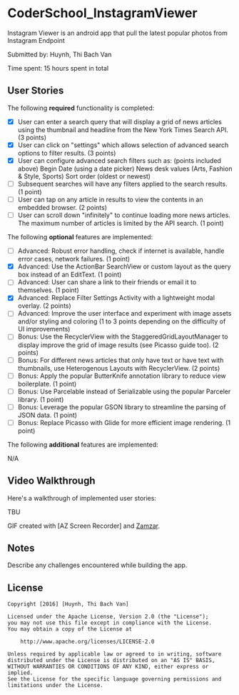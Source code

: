 # CoderSchool_InstagramViewer

Instagram Viewer is an android app that pull the latest popular photos from Instagram Endpoint

Submitted by: Huynh, Thi Bach Van

Time spent: 15 hours spent in total

## User Stories

The following **required** functionality is completed:

* [x] User can enter a search query that will display a grid of news articles using the thumbnail and headline from the New York Times Search API. (3 points)
* [x] User can click on "settings" which allows selection of advanced search options to filter results. (3 points)
* [x] User can configure advanced search filters such as: (points included above)
                Begin Date (using a date picker)
                News desk values (Arts, Fashion & Style, Sports)
                Sort order (oldest or newest)
* [ ] Subsequent searches will have any filters applied to the search results. (1 point)
* [ ] User can tap on any article in results to view the contents in an embedded browser. (2 points)
* [ ] User can scroll down "infinitely" to continue loading more news articles. The maximum number of articles is limited by the API search. (1 point)

The following **optional** features are implemented:

* [ ] Advanced: Robust error handling, check if internet is available, handle error cases, network failures. (1 point)
* [x] Advanced: Use the ActionBar SearchView or custom layout as the query box instead of an EditText. (1 point)
* [ ] Advanced: User can share a link to their friends or email it to themselves. (1 point)
* [x] Advanced: Replace Filter Settings Activity with a lightweight modal overlay. (2 points)
* [ ] Advanced: Improve the user interface and experiment with image assets and/or styling and coloring (1 to 3 points depending on the difficulty of UI improvements)
* [ ] Bonus: Use the RecyclerView with the StaggeredGridLayoutManager to display improve the grid of image results (see Picasso guide too). (2 points)
* [ ] Bonus: For different news articles that only have text or have text with thumbnails, use Heterogenous Layouts with RecyclerView. (2 points)
* [ ] Bonus: Apply the popular ButterKnife annotation library to reduce view boilerplate. (1 point)
* [ ] Bonus: Use Parcelable instead of Serializable using the popular Parceler library. (1 point)
* [ ] Bonus: Leverage the popular GSON library to streamline the parsing of JSON data. (1 point)
* [ ] Bonus: Replace Picasso with Glide for more efficient image rendering. (1 point)

The following **additional** features are implemented:

N/A

## Video Walkthrough 

Here's a walkthrough of implemented user stories:

TBU

GIF created with [AZ Screen Recorder] and [Zamzar](http://www.zamzar.com/).

## Notes

Describe any challenges encountered while building the app.

## License

    Copyright [2016] [Huynh, Thi Bach Van]

    Licensed under the Apache License, Version 2.0 (the "License");
    you may not use this file except in compliance with the License.
    You may obtain a copy of the License at

        http://www.apache.org/licenses/LICENSE-2.0

    Unless required by applicable law or agreed to in writing, software
    distributed under the License is distributed on an "AS IS" BASIS,
    WITHOUT WARRANTIES OR CONDITIONS OF ANY KIND, either express or implied.
    See the License for the specific language governing permissions and
    limitations under the License.
